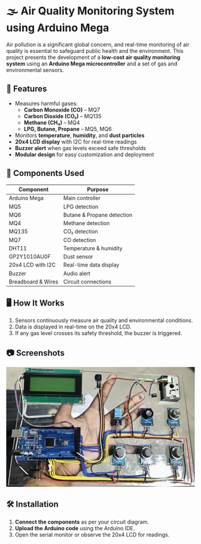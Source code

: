 # 🌫️ Air Quality Monitoring System using Arduino Mega

Air pollution is a significant global concern, and real-time monitoring of air quality is essential to safeguard public health and the environment. This project presents the development of a **low-cost air quality monitoring system** using an **Arduino Mega microcontroller** and a set of gas and environmental sensors.

## 📌 Features

- Measures harmful gases:  
  - **Carbon Monoxide (CO)** – MQ7  
  - **Carbon Dioxide (CO₂)** – MQ135  
  - **Methane (CH₄)** – MQ4  
  - **LPG, Butane, Propane** – MQ5, MQ6  
- Monitors **temperature**, **humidity**, and **dust particles**
- **20x4 LCD display** with I2C for real-time readings
- **Buzzer alert** when gas levels exceed safe thresholds
- **Modular design** for easy customization and deployment

## 🧰 Components Used

| Component               | Purpose                              |
|------------------------|--------------------------------------|
| Arduino Mega           | Main controller                      |
| MQ5                    | LPG detection                        |
| MQ6                    | Butane & Propane detection           |
| MQ4                    | Methane detection                    |
| MQ135                  | CO₂ detection                        |
| MQ7                    | CO detection                         |
| DHT11                  | Temperature & humidity               |
| GP2Y1010AU0F           | Dust sensor                          |
| 20x4 LCD with I2C      | Real-time data display               |
| Buzzer                 | Audio alert                          |
| Breadboard & Wires     | Circuit connections                  |

## 🖥️ How It Works

1. Sensors continuously measure air quality and environmental conditions.
2. Data is displayed in real-time on the 20x4 LCD.
3. If any gas level crosses its safety threshold, the buzzer is triggered.

## 📷 Screenshots

![System Setup](photos/Photo1.jpg)  


## 🛠️ Installation

1. **Connect the components** as per your circuit diagram.
2. **Upload the Arduino code** using the Arduino IDE.
3. Open the serial monitor or observe the 20x4 LCD for readings.

